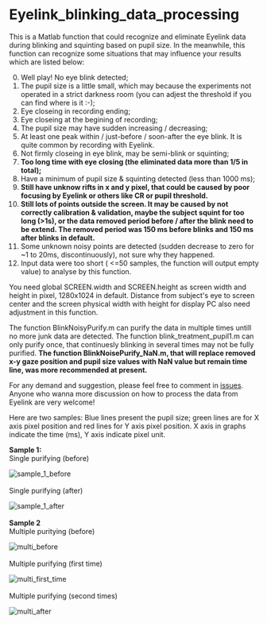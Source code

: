 # Eyelink_blinking_data_processing
This is a Matlab function that could recognize and eliminate Eyelink data during blinking and squinting based on pupil size. In the meanwhile, this function can recognize some situations that may influence your results which are listed below:

0. Well play! No eye blink detected;
1. The pupil size is a little small, which may because the experiments not operated in a strict darkness room (you can adjest the threshold if you can find where is it :-);
2. Eye closeing in recording ending;
3. Eye closeing at the begining of recording;
4. The pupil size may have sudden increasing / decreasing;
5. At least one peak within / just-before / soon-after the eye blink. It is quite common by recording with Eyelink.
6. Not firmly closeing in eye blink, may be semi-blink or squinting;
7. **Too long time with eye closing (the eliminated data more than 1/5 in total);**
8. Have a minimum of pupil size & squinting detected (less than 1000 ms);
9. **Still have unknow rifts in x and y pixel, that could be caused by poor focusing by Eyelink or others like CR or pupil threshold.**
10. **Still lots of points outside the screen. It may be caused by not correctly calibration & validation, maybe the subject squint for too long (>1s), or the data removed period before / after the blink need to be extend. The removed period was 150 ms before blinks and 150 ms after blinks in default.**
11. Some unknown noisy points are detected (sudden decrease to zero for ~1 to 20ms, discontinuously), not sure why they happened.
12. Input data were too short ( <=50 samples, the function will output empty value) to analyse by this function.

You need global SCREEN.width and SCREEN.height as screen width and height in pixel, 1280x1024 in default. Distance from subject's eye to screen center and the screen physical width with height for display PC also need adjustment in this function.

The function BlinkNoisyPurify.m can purify the data in multiple times untill no more junk data are detected. The function blink_treatment_pupil1.m can only purify once, that continuesly blinking in several times may not be fully purified. **The function BlinkNoisePurify_NaN.m, that will replace removed x-y gaze position and pupil size values with NaN value but remain time line, was more recommended at present.**

For any demand and suggestion, please feel free to comment in [issues](https://github.com/softdrinks/Eyelink-blinking-data-processing/issues). Anyone who wanna more discussion on how to process the data from Eyelink are very welcome!

Here are two samples: 
Blue lines present the pupil size; green lines are for X axis pixel position and red lines for Y axis pixel position. X axis in graphs indicate the time (ms), Y axis indicate pixel unit.

**Sample 1:**
<br>
Single purifying (before)

![sample_1_before](https://github.com/softdrinks/Eyelink-blinking-data-processing/blob/master/sample/sample1_before.jpg)
<br>
<br>
Single purifying (after)

![sample_1_after](https://github.com/softdrinks/Eyelink-blinking-data-processing/blob/master/sample/sample1_after.jpg)
<br>
<br>
**Sample 2**
<br>
Multiple puritying (before)

![multi_before](https://github.com/softdrinks/Eyelink-blinking-data-processing/blob/master/sample/sample2_1st.jpg)
<br>
<br>
Multiple purifying (first time)

![multi_first_time](https://github.com/softdrinks/Eyelink-blinking-data-processing/blob/master/sample/sample2_2nd.jpg)
<br>
<br>
Multiple purifying (second times)

![multi_after](https://github.com/softdrinks/Eyelink-blinking-data-processing/blob/master/sample/sample2_after.jpg)
